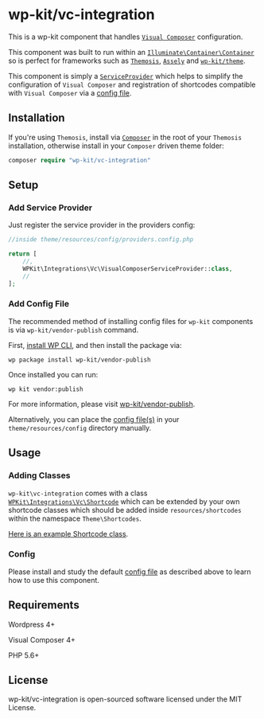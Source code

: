 # wp-kit/vc-integration

This is a wp-kit component that handles [```Visual Composer```](https://vc.wpbakery.com/) configuration. 

This component was built to run within an [```Illuminate\Container\Container```](https://github.com/illuminate/container/blob/master/Container.php) so is perfect for frameworks such as [```Themosis```](http://framework.themosis.com/), [```Assely```](https://assely.org/) and [```wp-kit/theme```](https://github.com/wp-kit/theme).

This component is simply a [```ServiceProvider```](https://github.com/wp-kit/vc-integration/blob/master/src/Vc/VisualComposerServiceProvider.php) which helps to simplify the configuration of ```Visual Composer``` and registration of shortcodes compatible with ```Visual Composer``` via a [config file](config/vc.config.php).

## Installation

If you're using ```Themosis```, install via [```Composer```](https://getcomposer.org/) in the root of your ```Themosis``` installation, otherwise install in your ```Composer``` driven theme folder:

```php
composer require "wp-kit/vc-integration"
```

## Setup

### Add Service Provider

Just register the service provider in the providers config:

```php
//inside theme/resources/config/providers.config.php

return [
	//,
	WPKit\Integrations\Vc\VisualComposerServiceProvider::class,   
	//
];
```

### Add Config File

The recommended method of installing config files for ```wp-kit``` components is via ```wp-kit/vendor-publish``` command.

First, [install WP CLI](http://wp-cli.org/), and then install the package via:

```wp package install wp-kit/vendor-publish```

Once installed you can run:

```wp kit vendor:publish```

For more information, please visit [wp-kit/vendor-publish](https://github.com/wp-kit/vendor-publish).

Alternatively, you can place the [config file(s)](config) in your ```theme/resources/config``` directory manually.

## Usage

### Adding Classes

```wp-kit\vc-integration``` comes with a class [```WPKit\Integrations\Vc\Shortcode```](src/Vc/Shortcode.php) which can be extended by your own shortcode classes which should be added inside ```resources/shortcodes``` within the namespace ```Theme\Shortcodes```. 

[Here is an example Shortcode class](shortcodes/Test.php).

### Config

Please install and study the default [config file](config/vc.config.php) as described above to learn how to use this component.

## Requirements

Wordpress 4+

Visual Composer 4+

PHP 5.6+

## License

wp-kit/vc-integration is open-sourced software licensed under the MIT License.
